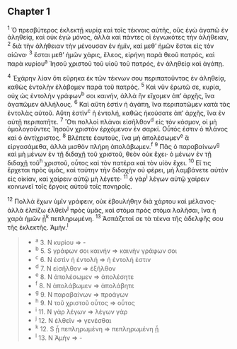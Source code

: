 ## Chapter 1

<sup>1</sup> Ὁ πρεσβύτερος ἐκλεκτῇ κυρίᾳ καὶ τοῖς τέκνοις αὐτῆς, οὓς ἐγὼ ἀγαπῶ ἐν ἀληθείᾳ, καὶ οὐκ ἐγὼ μόνος, ἀλλὰ καὶ πάντες οἱ ἐγνωκότες τὴν ἀλήθειαν,
<sup>2</sup> διὰ τὴν ἀλήθειαν τὴν μένουσαν ἐν ἡμῖν, καὶ μεθ’ ἡμῶν ἔσται εἰς τὸν αἰῶνα·
<sup>3</sup> ἔσται μεθ’ ἡμῶν χάρις, ἔλεος, εἰρήνη παρὰ θεοῦ πατρός, καὶ παρὰ κυρίου<sup>a</sup> Ἰησοῦ χριστοῦ τοῦ υἱοῦ τοῦ πατρός, ἐν ἀληθείᾳ καὶ ἀγάπῃ.

<sup>4</sup> Ἐχάρην λίαν ὅτι εὕρηκα ἐκ τῶν τέκνων σου περιπατοῦντας ἐν ἀληθείᾳ, καθὼς ἐντολὴν ἐλάβομεν παρὰ τοῦ πατρός.
<sup>5</sup> Καὶ νῦν ἐρωτῶ σε, κυρία, οὐχ ὡς ἐντολὴν γράφων<sup>b</sup> σοι καινήν, ἀλλὰ ἣν εἴχομεν ἀπ’ ἀρχῆς, ἵνα ἀγαπῶμεν ἀλλήλους.
<sup>6</sup> Καὶ αὕτη ἐστὶν ἡ ἀγάπη, ἵνα περιπατῶμεν κατὰ τὰς ἐντολὰς αὐτοῦ. Αὕτη ἐστὶν<sup>c</sup> ἡ ἐντολή, καθὼς ἠκούσατε ἀπ’ ἀρχῆς, ἵνα ἐν αὐτῇ περιπατῆτε.
<sup>7</sup> Ὅτι πολλοὶ πλάνοι εἰσῆλθον<sup>d</sup> εἰς τὸν κόσμον, οἱ μὴ ὁμολογοῦντες Ἰησοῦν χριστὸν ἐρχόμενον ἐν σαρκί. Οὗτός ἐστιν ὁ πλάνος καὶ ὁ ἀντίχριστος.
<sup>8</sup> Βλέπετε ἑαυτούς, ἵνα μὴ ἀπολέσωμεν<sup>e</sup> ἃ εἰργασάμεθα, ἀλλὰ μισθὸν πλήρη ἀπολάβωμεν.<sup>f</sup> 
<sup>9</sup> Πᾶς ὁ παραβαίνων<sup>g</sup> καὶ μὴ μένων ἐν τῇ διδαχῇ τοῦ χριστοῦ, θεὸν οὐκ ἔχει· ὁ μένων ἐν τῇ διδαχῇ τοῦ<sup>h</sup> χριστοῦ, οὗτος καὶ τὸν πατέρα καὶ τὸν υἱὸν ἔχει.
<sup>10</sup> Εἴ τις ἔρχεται πρὸς ὑμᾶς, καὶ ταύτην τὴν διδαχὴν οὐ φέρει, μὴ λαμβάνετε αὐτὸν εἰς οἰκίαν, καὶ χαίρειν αὐτῷ μὴ λέγετε·
<sup>11</sup> ὁ γὰρ<sup>i</sup> λέγων αὐτῷ χαίρειν κοινωνεῖ τοῖς ἔργοις αὐτοῦ τοῖς πονηροῖς.

<sup>12</sup> Πολλὰ ἔχων ὑμῖν γράφειν, οὐκ ἐβουλήθην διὰ χάρτου καὶ μέλανος· ἀλλὰ ἐλπίζω ἐλθεῖν<sup>j</sup> πρὸς ὑμᾶς, καὶ στόμα πρὸς στόμα λαλῆσαι, ἵνα ἡ χαρὰ ἡμῶν ᾖ<sup>k</sup> πεπληρωμένη.
<sup>13</sup> Ἀσπάζεταί σε τὰ τέκνα τῆς ἀδελφῆς σου τῆς ἐκλεκτῆς. Ἀμήν.<sup>l</sup> 

> - <sup>a</sup> 3. N κυρίου ⇒ -
> - <sup>b</sup> 5. S γράφων σοι καινήν ⇒ καινὴν γράφων σοι
> - <sup>c</sup> 6. N ἐστὶν ἡ ἐντολή ⇒ ἡ ἐντολή ἐστιν
> - <sup>d</sup> 7. N εἰσῆλθον ⇒ ἐξῆλθον
> - <sup>e</sup> 8. N ἀπολέσωμεν ⇒ ἀπολέσητε
> - <sup>f</sup> 8. N ἀπολάβωμεν ⇒ ἀπολάβητε
> - <sup>g</sup> 9. N παραβαίνων ⇒ προάγων
> - <sup>h</sup> 9. N τοῦ χριστοῦ οὗτος ⇒ οὗτος
> - <sup>i</sup> 11. N γὰρ λέγων ⇒ λέγων γὰρ
> - <sup>j</sup> 12. N ἐλθεῖν ⇒ γενέσθαι
> - <sup>k</sup> 12. S ᾖ πεπληρωμένη ⇒ πεπληρωμένη ᾖ
> - <sup>l</sup> 13. N Ἀμήν ⇒ -
